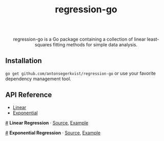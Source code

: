 
<div align="center">
<h1>regression-go</h1>
<br/>
<br/>
<p>
regression-go is a Go package containing a collection of linear least-squares fitting methods for simple data analysis.
</p>
</div>

## Installation
```go get github.com/antonsegerkvist/regression-go```
or use your favorite dependency management tool.

## API Reference
- [Linear](#regressionLinear)
- [Exponential](#regressionExponential)

<a name="regressionLinear" href="#regressionLinear">#</a> <b>Linear Regression</b> · [Source](https://github.com/antonsegerkvist/regression-go/regression.go "Source"), [Example](https://github.com/antonsegerkvist/regression-go/examples "Example")

<a name="regressionLinear" href="#regressionLinear">#</a> <b>Exponential Regression</b> · [Source](https://github.com/antonsegerkvist/regression-go/regression.go "Source"), [Example](https://github.com/antonsegerkvist/regression-go/examples "Example")